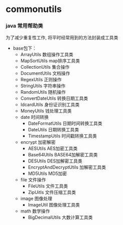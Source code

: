 #  commonutils 
###  java         常用帮助类
为了减少重复性工作, 将平时经常用到的方法封装成工具类 <br>
- base包下：
   - ArrayUtils    数组操作工具类
   - MapSortUtils   map排序工具类
   - CollectionUtils 集合操作
   - DocumentUtils  文档操作
   - RegexUtils 正则操作
   - StringUtils 字符串操作
   - RandomUtils 随机操作
   - ConvertDateUtils 转换日期工具类
   - IdcardUtils  身份证识别工具类
   - MoneyUtils  钱处理工具类
   - date   时间转换
      -  DateFormatUtils 日期时间转换工具类
      -  DateUtils 日期转换工具类
      -  TimestampUtils 时间戳转换工具类
   - encrypt 加密解密
     -  AESUtils AES加密工具类
     -  Base64Utils BASE64加解密工具类
     -  DESUtils DES加解密工具类
     -  EncryptAndDecryptUtils 加解密工具类
     -  MD5Utils MD5加密
   - file    文件操作
     -  FileUtils 文件工具类
     -  ZipUitls 文件压缩工具类
   - image    图像处理
     -  ImageUtil 图像处理工具类
   - math      数学操作
      - BigDecimalUtils 大数计算工具类
